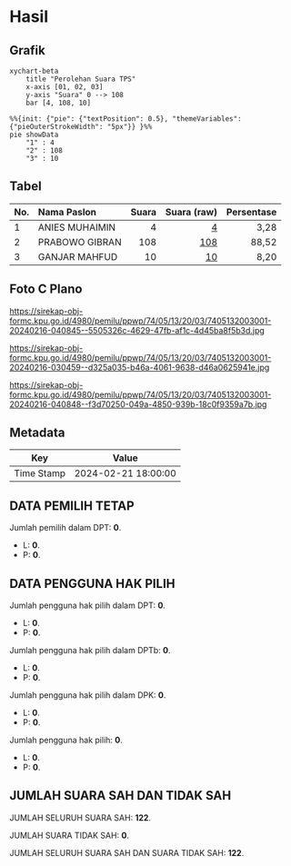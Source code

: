 # Hasil

## Grafik

```mermaid
xychart-beta
    title "Perolehan Suara TPS"
    x-axis [01, 02, 03]
    y-axis "Suara" 0 --> 108
    bar [4, 108, 10]
```

```mermaid
%%{init: {"pie": {"textPosition": 0.5}, "themeVariables": {"pieOuterStrokeWidth": "5px"}} }%%
pie showData
    "1" : 4
    "2" : 108
    "3" : 10
```

## Tabel

| No. | Nama Paslon    | Suara | Suara (raw) | Persentase |
|:--- |:-------------- | -----:| -----------:| ----------:|
| 1   | ANIES MUHAIMIN | 4     | [4][p-1]    | 3,28       |
| 2   | PRABOWO GIBRAN | 108   | [108][p-2]  | 88,52      |
| 3   | GANJAR MAHFUD  | 10    | [10][p-3]   | 8,20       |


[p-1]: https://github.com/gigit-pemilu/pemilu-2024-74-sulawesi-tenggara/blob/main/pilpres/hitung-suara/sub/74-sulawesi-tenggara/sub/05-konawe-selatan/sub/13-benua/sub/2003-benua-utama/sub/001-tps/sub/paslon-1.txt
[p-2]: https://github.com/gigit-pemilu/pemilu-2024-74-sulawesi-tenggara/blob/main/pilpres/hitung-suara/sub/74-sulawesi-tenggara/sub/05-konawe-selatan/sub/13-benua/sub/2003-benua-utama/sub/001-tps/sub/paslon-2.txt
[p-3]: https://github.com/gigit-pemilu/pemilu-2024-74-sulawesi-tenggara/blob/main/pilpres/hitung-suara/sub/74-sulawesi-tenggara/sub/05-konawe-selatan/sub/13-benua/sub/2003-benua-utama/sub/001-tps/sub/paslon-3.txt

## Foto C Plano

https://sirekap-obj-formc.kpu.go.id/4980/pemilu/ppwp/74/05/13/20/03/7405132003001-20240216-040845--5505326c-4629-47fb-af1c-4d45ba8f5b3d.jpg

https://sirekap-obj-formc.kpu.go.id/4980/pemilu/ppwp/74/05/13/20/03/7405132003001-20240216-030459--d325a035-b46a-4061-9638-d46a0625941e.jpg

https://sirekap-obj-formc.kpu.go.id/4980/pemilu/ppwp/74/05/13/20/03/7405132003001-20240216-040848--f3d70250-049a-4850-939b-18c0f9359a7b.jpg


## Metadata

| Key        | Value               |
| ---------- | ------------------- |
| Time Stamp | 2024-02-21 18:00:00 |


## DATA PEMILIH TETAP

Jumlah pemilih dalam DPT: **0**.
 * L: **0**.
 * P: **0**.

## DATA PENGGUNA HAK PILIH

Jumlah pengguna hak pilih dalam DPT: **0**.
 * L: **0**.
 * P: **0**.

Jumlah pengguna hak pilih dalam DPTb: **0**.
 * L: **0**.
 * P: **0**.

Jumlah pengguna hak pilih dalam DPK: **0**.
 * L: **0**.
 * P: **0**.

Jumlah pengguna hak pilih: **0**.
 * L: **0**.
 * P: **0**.

## JUMLAH SUARA SAH DAN TIDAK SAH

JUMLAH SELURUH SUARA SAH: **122**.

JUMLAH SUARA TIDAK SAH: **0**.

JUMLAH SELURUH SUARA SAH DAN SUARA TIDAK SAH: **122**.


